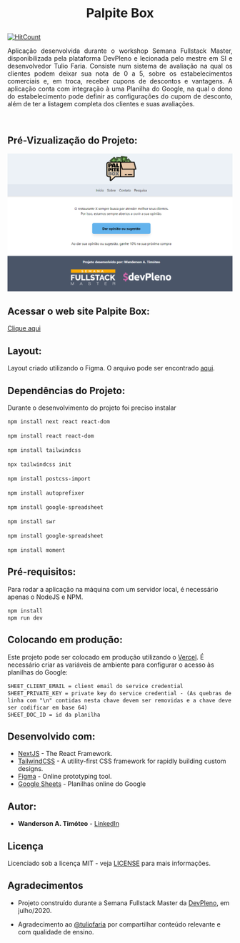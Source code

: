 # <p align="center">  &nbsp; Palpite Box &nbsp;   </p>

[![HitCount](https://hits.dwyl.com/Wanderson-A-Timoteo/palpite-box.svg)](https://github.com/Wanderson-A-Timoteo/palpite-box)

<p align="justify">
  Aplicação desenvolvida durante o workshop Semana Fullstack Master, disponibilizada pela plataforma DevPleno e lecionada pelo mestre em SI e desenvolvedor Tulio Faria. Consiste num sistema de avaliação na qual os clientes podem deixar sua nota de 0 a 5, sobre os estabelecimentos comerciais e, em troca, receber cupons de descontos e vantagens. A aplicação conta com integração à uma Planilha do Google, na qual o dono do estabelecimento pode definir as configurações do cupom de desconto, além de ter a listagem completa dos clientes e suas avaliações.
</p> <br />

## Pré-Vizualização do Projeto:

![Preview](https://github.com/Wanderson-A-Timoteo/palpite-box/blob/master/public/interface.png?raw=true)

## Acessar o web site Palpite Box:

[Clique aqui](https://palpite-box.wanderson-a-timoteo.vercel.app/)

## Layout:

Layout criado utilizando o Figma. O arquivo pode ser encontrado [aqui](https://www.figma.com/file/HxvAYhS6l7UDI49u8uLdaC/palpite-box?node-id=0%3A1).

## Dependências do Projeto:
Durante o desenvolvimento do projeto foi preciso instalar
```
npm install next react react-dom

npm install react react-dom

npm install tailwindcss

npx tailwindcss init

npm install postcss-import

npm install autoprefixer

npm install google-spreadsheet

npm install swr

npm install google-spreadsheet

npm install moment
```

## Pré-requisitos:

Para rodar a aplicação na máquina com um servidor local, é necessário apenas o NodeJS e NPM.

```
npm install
npm run dev
```

## Colocando em produção:

Este projeto pode ser colocado em produção utilizando o [Vercel](http://vercel.com/). É necessário criar as variáveis de ambiente para configurar o acesso às planilhas do Google:

```
SHEET_CLIENT_EMAIL = client email do service credential
SHEET_PRIVATE_KEY = private key do service credential - (As quebras de linha com "\n" contidas nesta chave devem ser removidas e a chave deve ser codificar em base 64)
SHEET_DOC_ID = id da planilha
```

## Desenvolvido com:

* [NextJS](https://nextjs.org/) - The React Framework.
* [TailwindCSS](https://tailwindcss.com/) - A utility-first CSS framework for rapidly building custom designs.
* [Figma](https://figma.com/) - Online prototyping tool.
* [Google Sheets](https://drive.google.com) - Planilhas online do Google

## Autor:

* **Wanderson A. Timóteo** - [LinkedIn](https://www.linkedin.com/in/wanderson-a-timoteo/)


## Licença

Licenciado sob a licença MIT - veja [LICENSE](LICENSE) para mais informações.

## Agradecimentos

* Projeto construído durante a Semana Fullstack Master da [DevPleno](https://devpleno.com), em julho/2020. 

* Agradecimento ao [@tuliofaria](https://github.com/tuliofaria/) por compartilhar conteúdo relevante e com qualidade de ensino.

